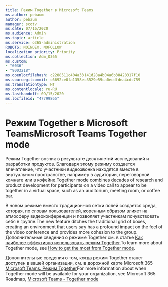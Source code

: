 ```yaml
---
title: Режим Together в Microsoft Teams
ms.author: pebaum
author: pebaum
manager: scotv
ms.date: 07/16/2020
ms.audience: Admin
ms.topic: article
ms.service: o365-administration
ROBOTS: NOINDEX, NOFOLLOW
localization_priority: Priority
ms.collection: Adm_O365
ms.custom:
- "6036"
- "9003218"
ms.openlocfilehash: c2288511c404a33141d28a4b04a6b38428317f10
ms.sourcegitcommit: c6692ce0fa1358ec3529e59ca0ecdfdea4cdc759
ms.translationtype: HT
ms.contentlocale: ru-RU
ms.lasthandoff: 09/15/2020
ms.locfileid: "47799865"
---
```

# <a name="microsoft-teams-together-mode"></a><span data-ttu-id="1efba-102">Режим Together в Microsoft Teams</span><span class="sxs-lookup"><span data-stu-id="1efba-102">Microsoft Teams Together mode</span></span>

<span data-ttu-id="1efba-103">Режим Together возник в результате десятилетий исследований и разработки продуктов. Благодаря этому режиму создается впечатление, что участники видеозвонка находятся вместе в виртуальном пространстве, например в аудитории, переговорной комнате или в кофейне.</span><span class="sxs-lookup"><span data-stu-id="1efba-103">Together mode combines decades of research and product development for participants on a video call to appear to be together in a virtual space, such as an auditorium, meeting room, or coffee bar.</span></span> 

<span data-ttu-id="1efba-104">В новом режиме вместо традиционной сетки полей создается среда, которая, по словам пользователей, коренным образом влияет на атмосферу видеоконференции и позволяет участникам почувствовать себя в группе.</span><span class="sxs-lookup"><span data-stu-id="1efba-104">The new feature ditches the traditional grid of boxes, creating an environment that users say has a profound impact on the feel of the video conference and provides more cohesion to the group.</span></span> <span data-ttu-id="1efba-105">Дополнительные сведения о режиме Together см. в статье [Как наиболее эффективно использовать режим Together](https://techcommunity.microsoft.com/t5/microsoft-teams-blog/how-to-get-the-most-from-together-mode/ba-p/1509496).</span><span class="sxs-lookup"><span data-stu-id="1efba-105">To learn more about Together mode, see [How to get the most from Together mode](https://techcommunity.microsoft.com/t5/microsoft-teams-blog/how-to-get-the-most-from-together-mode/ba-p/1509496).</span></span>  

<span data-ttu-id="1efba-106">Дополнительные сведения о том, когда режим Together станет доступен в вашей организации, см. в дорожной карте Microsoft 365 [Microsoft Teams. Режим Together](https://www.microsoft.com/microsoft-365/roadmap?featureid=65942)</span><span class="sxs-lookup"><span data-stu-id="1efba-106">For more information about when Together mode will be available for your organization, see Microsoft 365 Roadmap, [Microsoft Teams - Together mode](https://www.microsoft.com/microsoft-365/roadmap?featureid=65942)</span></span>